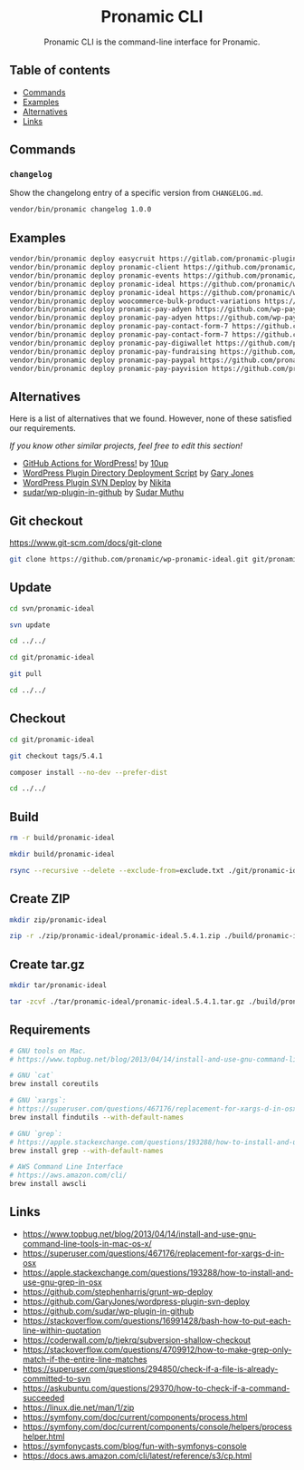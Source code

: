 <h1 align="center">Pronamic CLI</h3>

<p align="center">
	Pronamic CLI is the command-line interface for Pronamic.
</p>

## Table of contents

- [Commands](#commands)
- [Examples](#examples)
- [Alternatives](#alternatives)
- [Links](#links)

## Commands

### `changelog`

Show the changelong entry of a specific version from `CHANGELOG.md`.

```sh
vendor/bin/pronamic changelog 1.0.0
```

## Examples

```sh
vendor/bin/pronamic deploy easycruit https://gitlab.com/pronamic-plugins/easycruit.git --to-s3 -vvv
vendor/bin/pronamic deploy pronamic-client https://github.com/pronamic/wp-pronamic-client.git --to-s3 --to-wp-org -vvv
vendor/bin/pronamic deploy pronamic-events https://github.com/pronamic/wp-pronamic-events.git --to-s3 --to-wp-org -vvv
vendor/bin/pronamic deploy pronamic-ideal https://github.com/pronamic/wp-pronamic-ideal.git --to-s3 --to-wp-org -vvv
vendor/bin/pronamic deploy pronamic-ideal https://github.com/pronamic/wp-pronamic-ideal.git --branch=develop --to-s3 -vvv
vendor/bin/pronamic deploy woocommerce-bulk-product-variations https://gitlab.com/pronamic-plugins/woocommerce-bulk-product-variations.git --to-s3 -vvv
vendor/bin/pronamic deploy pronamic-pay-adyen https://github.com/wp-pay-gateways/adyen.git --to-s3 -vvv
vendor/bin/pronamic deploy pronamic-pay-adyen https://github.com/wp-pay-gateways/adyen.git --to-s3 -vvv
vendor/bin/pronamic deploy pronamic-pay-contact-form-7 https://github.com/pronamic/wp-pronamic-pay-contact-form-7.git --to-s3 -vvv
vendor/bin/pronamic deploy pronamic-pay-contact-form-7 https://github.com/pronamic/wp-pronamic-pay-contact-form-7.git --to-s3 -vvv
vendor/bin/pronamic deploy pronamic-pay-digiwallet https://github.com/pronamic/wp-pronamic-pay-digiwallet.git --branch=main --to-s3 -vvv
vendor/bin/pronamic deploy pronamic-pay-fundraising https://github.com/pronamic/wp-pronamic-pay-fundraising.git --to-s3 -vvv
vendor/bin/pronamic deploy pronamic-pay-paypal https://github.com/pronamic/wp-pronamic-pay-paypal.git --to-s3 -vvv
vendor/bin/pronamic deploy pronamic-pay-payvision https://github.com/pronamic/wp-pronamic-pay-payvision.git --branch=main --to-s3 -vvv
```

## Alternatives

Here is a list of alternatives that we found. However, none of these satisfied our requirements.

*If you know other similar projects, feel free to edit this section!*

- [GitHub Actions for WordPress!](https://github.com/10up/actions-wordpress) by [10up](https://github.com/10up)
- [WordPress Plugin Directory Deployment Script](https://github.com/GaryJones/wordpress-plugin-svn-deploy) by [Gary Jones](https://github.com/GaryJones)
- [WordPress Plugin SVN Deploy](https://github.com/nk-o/action-wordpress-plugin-deploy) by [Nikita](https://github.com/nk-o)
- [sudar/wp-plugin-in-github](https://github.com/sudar/wp-plugin-in-github) by [Sudar Muthu](https://github.com/sudar)

## Git checkout

https://www.git-scm.com/docs/git-clone

```sh
git clone https://github.com/pronamic/wp-pronamic-ideal.git git/pronamic-ideal
```

## Update

```sh
cd svn/pronamic-ideal

svn update

cd ../../
```

```sh
cd git/pronamic-ideal

git pull

cd ../../
```

## Checkout

```sh
cd git/pronamic-ideal

git checkout tags/5.4.1

composer install --no-dev --prefer-dist

cd ../../
```

## Build

```sh
rm -r build/pronamic-ideal

mkdir build/pronamic-ideal

rsync --recursive --delete --exclude-from=exclude.txt ./git/pronamic-ideal/ ./build/pronamic-ideal/
```

## Create ZIP

```sh
mkdir zip/pronamic-ideal

zip -r ./zip/pronamic-ideal/pronamic-ideal.5.4.1.zip ./build/pronamic-ideal/*
```

## Create tar.gz

```sh
mkdir tar/pronamic-ideal

tar -zcvf ./tar/pronamic-ideal/pronamic-ideal.5.4.1.tar.gz ./build/pronamic-ideal/*
```

## Requirements

```sh
# GNU tools on Mac.
# https://www.topbug.net/blog/2013/04/14/install-and-use-gnu-command-line-tools-in-mac-os-x/

# GNU `cat`
brew install coreutils

# GNU `xargs`:
# https://superuser.com/questions/467176/replacement-for-xargs-d-in-osx
brew install findutils --with-default-names

# GNU `grep`:
# https://apple.stackexchange.com/questions/193288/how-to-install-and-use-gnu-grep-in-osx
brew install grep --with-default-names

# AWS Command Line Interface
# https://aws.amazon.com/cli/
brew install awscli
```

## Links

- https://www.topbug.net/blog/2013/04/14/install-and-use-gnu-command-line-tools-in-mac-os-x/
- https://superuser.com/questions/467176/replacement-for-xargs-d-in-osx
- https://apple.stackexchange.com/questions/193288/how-to-install-and-use-gnu-grep-in-osx
- https://github.com/stephenharris/grunt-wp-deploy
- https://github.com/GaryJones/wordpress-plugin-svn-deploy
- https://github.com/sudar/wp-plugin-in-github
- https://stackoverflow.com/questions/16991428/bash-how-to-put-each-line-within-quotation
- https://coderwall.com/p/tjekrq/subversion-shallow-checkout
- https://stackoverflow.com/questions/4709912/how-to-make-grep-only-match-if-the-entire-line-matches
- https://superuser.com/questions/294850/check-if-a-file-is-already-committed-to-svn
- https://askubuntu.com/questions/29370/how-to-check-if-a-command-succeeded
- https://linux.die.net/man/1/zip
- https://symfony.com/doc/current/components/process.html
- https://symfony.com/doc/current/components/console/helpers/processhelper.html
- https://symfonycasts.com/blog/fun-with-symfonys-console
- https://docs.aws.amazon.com/cli/latest/reference/s3/cp.html
